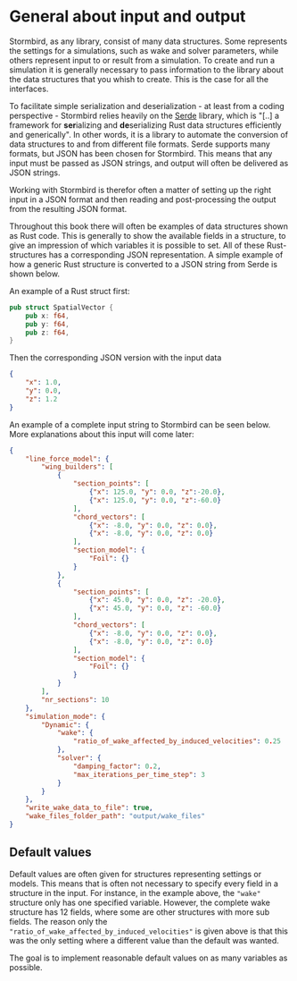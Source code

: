 # General about input and output

Stormbird, as any library, consist of many data structures. Some represents the settings for a simulations, such as wake and solver parameters, while others represent input to or result from a simulation. To create and run a simulation it is generally necessary to pass information to the library about the data structures that you whish to create. This is the case for all the interfaces. 

To facilitate simple serialization and deserialization - at least from a coding perspective - Stormbird relies heavily on the [Serde](https://serde.rs/) library, which is "[..] a framework for **ser**ializing and **de**serializing Rust data structures efficiently and generically". In other words, it is a library to automate the conversion of data structures to and from different file formats. Serde supports many formats, but JSON has been chosen for Stormbird. This means that any input must be passed as JSON strings, and output will often be delivered as JSON strings. 

Working with Stormbird is therefor often a matter of setting up the right input in a JSON format and then reading and post-processing the output from the resulting JSON format.

Throughout this book there will often be examples of data structures shown as Rust code. This is generally to show the available fields in a structure, to give an impression of which variables it is possible to set. All of these Rust-structures has a corresponding JSON representation. A simple example of how a generic Rust structure is converted to a JSON string from Serde is shown below. 

An example of a Rust struct first:

```rust
pub struct SpatialVector {
    pub x: f64,
    pub y: f64,
    pub z: f64,
}
```

Then the corresponding JSON version with the input data

```json
{
    "x": 1.0,
    "y": 0.0,
    "z": 1.2
}
```


An example of a complete input string to Stormbird can be seen below. More explanations about this input will come later:

```json
{
    "line_force_model": {
        "wing_builders": [
            {
                "section_points": [
                    {"x": 125.0, "y": 0.0, "z":-20.0},
                    {"x": 125.0, "y": 0.0, "z":-60.0}
                ],
                "chord_vectors": [
                    {"x": -8.0, "y": 0.0, "z": 0.0},
                    {"x": -8.0, "y": 0.0, "z": 0.0}
                ],
                "section_model": {
                    "Foil": {}
                }
            },
            {
                "section_points": [
                    {"x": 45.0, "y": 0.0, "z": -20.0},
                    {"x": 45.0, "y": 0.0, "z": -60.0}
                ],
                "chord_vectors": [
                    {"x": -8.0, "y": 0.0, "z": 0.0},
                    {"x": -8.0, "y": 0.0, "z": 0.0}
                ],
                "section_model": {
                    "Foil": {}
                }
            }
        ],
        "nr_sections": 10
    },
    "simulation_mode": {
        "Dynamic": {
            "wake": {
                "ratio_of_wake_affected_by_induced_velocities": 0.25
            },
            "solver": {
                "damping_factor": 0.2,
                "max_iterations_per_time_step": 3
            }
        }
    },
    "write_wake_data_to_file": true,
    "wake_files_folder_path": "output/wake_files"
}
```

## Default values
Default values are often given for structures representing settings or models. This means that is often not necessary to specify every field in a structure in the input. For instance, in the example above, the `"wake"` structure only has one specified variable. However, the complete wake structure has 12 fields, where some are other structures with more sub fields. The reason only the `"ratio_of_wake_affected_by_induced_velocities"` is given above is that this was the only setting where a different value than the default was wanted.

The goal is to implement reasonable default values on as many variables as possible.